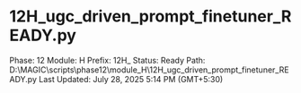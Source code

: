 # 12H_ugc_driven_prompt_finetuner_READY.py

Phase: 12
Module: H
Prefix: 12H_
Status: Ready
Path: D:\MAGIC\scripts\phase12\module_H\12H_ugc_driven_prompt_finetuner_READY.py
Last Updated: July 28, 2025 5:14 PM (GMT+5:30)